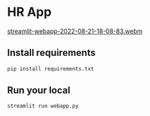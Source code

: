 # HR App

[streamlit-webapp-2022-08-21-18-08-83.webm](https://user-images.githubusercontent.com/73115344/185797120-8687517e-ed01-44d8-b108-c7af3eb32abb.webm)

## Install requirements

```Python
pip install requirements.txt
```

## Run your local 

```Python
streamlit run webapp.py
```
